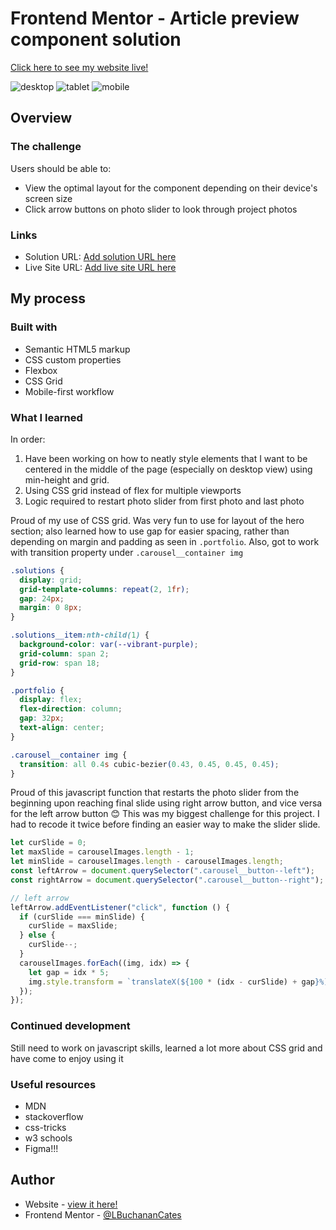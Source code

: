 # Frontend Mentor - Article preview component solution

[Click here to see my website live!](https://verdant-tanuki-988258.netlify.app)

![desktop](<Screen Shot 2024-01-04 at 4.44.50 PM.png>)
![tablet](<Screen Shot 2024-01-04 at 4.45.49 PM.png>)
![mobile](<Screen Shot 2024-01-04 at 4.44.35 PM.png>)

## Overview

### The challenge

Users should be able to:

- View the optimal layout for the component depending on their device's screen size
- Click arrow buttons on photo slider to look through project photos

### Links

- Solution URL: [Add solution URL here](https://www.frontendmentor.io/solutions/responsive-profile-page-using-grid-Ry0Deogo_y)
- Live Site URL: [Add live site URL here](https://verdant-tanuki-988258.netlify.app)

## My process

### Built with

- Semantic HTML5 markup
- CSS custom properties
- Flexbox
- CSS Grid
- Mobile-first workflow

### What I learned

In order:

1. Have been working on how to neatly style elements that I want to be centered in the middle of the page (especially on desktop view) using min-height and grid.
2. Using CSS grid instead of flex for multiple viewports
3. Logic required to restart photo slider from first photo and last photo

Proud of my use of CSS grid. Was very fun to use for layout of the hero section; also learned how to use gap for easier spacing, rather than depending on margin and padding as seen in `.portfolio`.
Also, got to work with transition property under `.carousel__container img`

```css
.solutions {
  display: grid;
  grid-template-columns: repeat(2, 1fr);
  gap: 24px;
  margin: 0 8px;
}

.solutions__item:nth-child(1) {
  background-color: var(--vibrant-purple);
  grid-column: span 2;
  grid-row: span 18;
}

.portfolio {
  display: flex;
  flex-direction: column;
  gap: 32px;
  text-align: center;
}

.carousel__container img {
  transition: all 0.4s cubic-bezier(0.43, 0.45, 0.45, 0.45);
}
```

Proud of this javascript function that restarts the photo slider from the beginning upon reaching final slide using right arrow button, and vice versa for the left arrow button 😊 This was my biggest challenge for this project. I had to recode it twice before finding an easier way to make the slider slide.

```js
let curSlide = 0;
let maxSlide = carouselImages.length - 1;
let minSlide = carouselImages.length - carouselImages.length;
const leftArrow = document.querySelector(".carousel__button--left");
const rightArrow = document.querySelector(".carousel__button--right");

// left arrow
leftArrow.addEventListener("click", function () {
  if (curSlide === minSlide) {
    curSlide = maxSlide;
  } else {
    curSlide--;
  }
  carouselImages.forEach((img, idx) => {
    let gap = idx * 5;
    img.style.transform = `translateX(${100 * (idx - curSlide) + gap}%)`;
  });
});
```

### Continued development

Still need to work on javascript skills, learned a lot more about CSS grid and have come to enjoy using it

### Useful resources

- MDN
- stackoverflow
- css-tricks
- w3 schools
- Figma!!!

## Author

- Website - [view it here!](https://verdant-tanuki-988258.netlify.app)
- Frontend Mentor - [@LBuchananCates](https://www.frontendmentor.io/profile/lbuchanancates)
